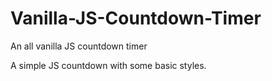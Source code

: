 # Vanilla-JS-Countdown-Timer
An all vanilla JS countdown timer

A simple JS countdown with some basic styles.
